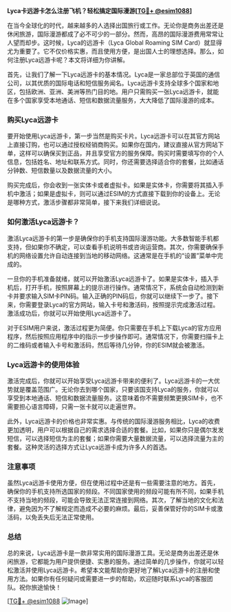 **Lyca卡远游卡怎么注册飞机？轻松搞定国际漫游[[TG💪+ @esim1088](https://t.me/s/esim1088)]**

在当今全球化的时代，越来越多的人选择出国旅行或工作。无论你是商务出差还是休闲旅游，国际漫游都成了必不可少的一部分。然而，高昂的国际漫游费用常常让人望而却步。这时候，Lyca的远游卡（Lyca Global Roaming SIM Card）就显得尤为重要了。它不仅价格实惠，而且使用方便，是出国人士的理想选择。那么，如何注册Lyca远游卡呢？本文将详细为你讲解。

首先，让我们了解一下Lyca远游卡的基本情况。Lyca是一家总部位于英国的通信公司，以其优质的国际电话和短信服务闻名。Lyca远游卡支持全球多个国家和地区，包括欧洲、亚洲、美洲等热门目的地。用户只需购买一张Lyca远游卡，就能在多个国家享受本地通话、短信和数据流量服务，大大降低了国际漫游的成本。

### 购买Lyca远游卡

要开始使用Lyca远游卡，第一步当然是购买卡片。Lyca远游卡可以在其官方网站上直接订购，也可以通过授权经销商购买。如果你在国内，建议直接从官方网站下单，这样可以确保买到正品，并且享受官方的服务保障。购买时需要填写你的个人信息，包括姓名、地址和联系方式。同时，你还需要选择适合你的套餐，比如通话分钟数、短信数量以及数据流量的大小。

购买完成后，你会收到一张实体卡或者虚拟卡。如果是实体卡，你需要将其插入手机中激活；如果是虚拟卡，则可以通过ESIM的方式直接下载到你的设备上。无论是哪种方式，激活步骤都非常简单，接下来我们详细说说。

### 如何激活Lyca远游卡？

激活Lyca远游卡的第一步是确保你的手机支持国际漫游功能。大多数智能手机都支持，但如果你不确定，可以查看手机说明书或咨询运营商。其次，你需要确保手机的网络设置允许自动连接到当地的移动网络。这通常是在手机的“设置”菜单中完成的。

一旦你的手机准备就绪，就可以开始激活Lyca远游卡了。如果是实体卡，插入手机后，打开手机，按照屏幕上的提示进行操作。通常情况下，系统会自动检测到新卡并要求输入SIM卡PIN码。输入正确的PIN码后，你就可以继续下一步了。接下来，你需要登录Lyca的官方网站，输入卡号和激活码，按照提示完成激活过程。激活成功后，你就可以开始使用Lyca远游卡了。

对于ESIM用户来说，激活过程更为简便。你只需要在手机上下载Lyca的官方应用程序，然后按照应用程序中的指示一步步操作即可。通常情况下，你需要扫描卡上的二维码或者输入卡号和激活码，然后等待几分钟，你的ESIM就会被激活。

### Lyca远游卡的使用体验

激活完成后，你就可以开始享受Lyca远游卡带来的便利了。Lyca远游卡的一大优势就是覆盖范围广。无论你去到哪个国家，只要该国支持Lyca的服务，你就可以享受到本地通话、短信和数据流量服务。这意味着你不需要频繁更换SIM卡，也不需要担心语言障碍，只需一张卡就可以走遍世界。

此外，Lyca远游卡的价格也非常实惠。与传统的国际漫游服务相比，Lyca的收费更加透明，用户可以根据自己的需求选择合适的套餐。比如，如果你只是偶尔发发短信，可以选择短信为主的套餐；如果你需要大量数据流量，可以选择流量为主的套餐。这种灵活的选择方式让Lyca远游卡成为许多人的首选。

### 注意事项

虽然Lyca远游卡使用方便，但在使用过程中还是有一些需要注意的地方。首先，确保你的手机支持所选国家的频段。不同国家使用的频段可能有所不同，如果手机不支持当地的频段，可能会导致无法正常连接到网络。其次，了解当地的文化和法律，避免因为不了解规定而造成不必要的麻烦。最后，妥善保管好你的SIM卡或激活码，以免丢失后无法正常使用。

### 总结

总的来说，Lyca远游卡是一款非常实用的国际漫游工具。无论是商务出差还是休闲旅游，它都能为用户提供便捷、实惠的服务。通过简单的几步操作，你就可以轻松激活并使用Lyca远游卡。希望本文能帮助你更好地了解Lyca远游卡的注册和使用方法。如果你有任何疑问或需要进一步的帮助，欢迎随时联系Lyca的客服团队。祝你旅途愉快！

[[TG💪+ @esim1088](https://t.me/s/esim1088) ![Image](https://i.postimg.cc/4NQfJmqS/Snipaste-2025-05-13-00-14-12.png)]